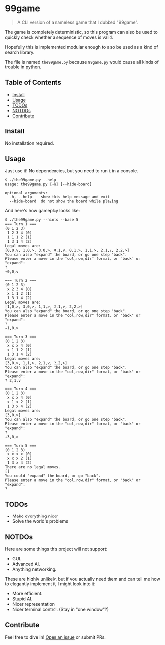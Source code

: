 # 99game

> A CLI version of a nameless game that I dubbed "99game".

The game is completely deterministic, so this program can also be used to
quickly check whether a sequence of moves is valid.

Hopefully this is implemented modular enough to also be used as a
kind of search library.

The file is named `the99game.py` because `99game.py` would cause all kinds of
trouble in python.

## Table of Contents

- [Install](#install)
- [Usage](#usage)
- [TODOs](#todos)
- [NOTDOs](#notdos)
- [Contribute](#contribute)

## Install

No installation required.

## Usage

Just use it!  No dependencies, but you need to run it in a console.

```
$ ./the99game.py --help
usage: the99game.py [-h] [--hide-board]

optional arguments:
  -h, --help    show this help message and exit
  --hide-board  do not show the board while playing
```

And here's how gameplay looks like:

```
$ ./the99game.py --hints --base 5
=== Turn 1 ===
(0 1 2 3)
 1 2 3 4 (0)
 1 1 1 2 (1)
 1 3 1 4 (2)
Legal moves are:
[0,0,v, 1,0,>, 3,0,>, 0,1,v, 0,1,>, 1,1,>, 2,1,v, 2,2,>]
You can also "expand" the board, or go one step "back".
Please enter a move in the "col,row,dir" format, or "back" or "expand":
?
→0,0,v

=== Turn 2 ===
(0 1 2 3)
 x 2 3 4 (0)
 x 1 1 2 (1)
 1 3 1 4 (2)
Legal moves are:
[1,0,>, 3,0,>, 1,1,>, 2,1,v, 2,2,>]
You can also "expand" the board, or go one step "back".
Please enter a move in the "col,row,dir" format, or "back" or "expand":
?
→1,0,>

=== Turn 3 ===
(0 1 2 3)
 x x x 4 (0)
 x 1 1 2 (1)
 1 3 1 4 (2)
Legal moves are:
[3,0,>, 1,1,>, 2,1,v, 2,2,>]
You can also "expand" the board, or go one step "back".
Please enter a move in the "col,row,dir" format, or "back" or "expand":
? 2,1,v

=== Turn 4 ===
(0 1 2 3)
 x x x 4 (0)
 x 1 x 2 (1)
 1 3 x 4 (2)
Legal moves are:
[3,0,>]
You can also "expand" the board, or go one step "back".
Please enter a move in the "col,row,dir" format, or "back" or "expand":
?
→3,0,>

=== Turn 5 ===
(0 1 2 3)
 x x x x (0)
 x x x 2 (1)
 1 3 x 4 (2)
There are no legal moves.
[]
You could "expand" the board, or go "back".
Please enter a move in the "col,row,dir" format, or "back" or "expand":
?
```

## TODOs

* Make everything nicer
* Solve the world's problems

## NOTDOs

Here are some things this project will not support:
* GUI.
* Advanced AI.
* Anything networking.

These are highly unlikely, but if you actually need them and can tell me
how to elegantly implement it, I might look into it:
* More efficient.
* Stupid AI.
* Nicer representation.
* Nicer terminal control. (Stay in "one window"?)

## Contribute

Feel free to dive in! [Open an issue](https://github.com/BenWiederhake/99game/issues/new) or submit PRs.

